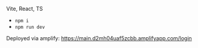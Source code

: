 Vite, React, TS

- `npm i`
- `npm run dev`

Deployed via amplify: https://main.d2mh04uaf5zcbb.amplifyapp.com/login

